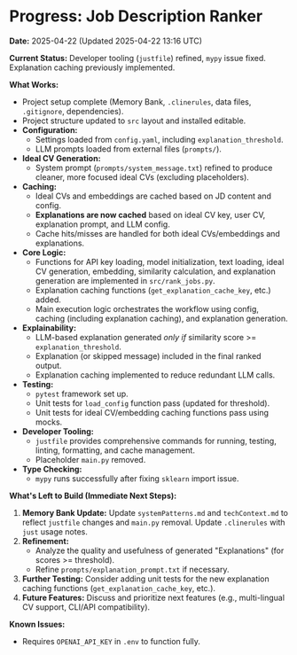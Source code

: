# Progress: Job Description Ranker

**Date:** 2025-04-22 (Updated 2025-04-22 13:16 UTC)

**Current Status:** Developer tooling (`justfile`) refined, `mypy` issue fixed. Explanation caching previously implemented.

**What Works:**
- Project setup complete (Memory Bank, `.clinerules`, data files, `.gitignore`, dependencies).
- Project structure updated to `src` layout and installed editable.
- **Configuration:**
    - Settings loaded from `config.yaml`, including `explanation_threshold`.
    - LLM prompts loaded from external files (`prompts/`).
- **Ideal CV Generation:**
    - System prompt (`prompts/system_message.txt`) refined to produce cleaner, more focused ideal CVs (excluding placeholders).
- **Caching:**
    - Ideal CVs and embeddings are cached based on JD content and config.
    - **Explanations are now cached** based on ideal CV key, user CV, explanation prompt, and LLM config.
    - Cache hits/misses are handled for both ideal CVs/embeddings and explanations.
- **Core Logic:**
    - Functions for API key loading, model initialization, text loading, ideal CV generation, embedding, similarity calculation, and explanation generation are implemented in `src/rank_jobs.py`.
    - Explanation caching functions (`get_explanation_cache_key`, etc.) added.
    - Main execution logic orchestrates the workflow using config, caching (including explanation caching), and explanation generation.
- **Explainability:**
    - LLM-based explanation generated *only if* similarity score >= `explanation_threshold`.
    - Explanation (or skipped message) included in the final ranked output.
    - Explanation caching implemented to reduce redundant LLM calls.
- **Testing:**
    - `pytest` framework set up.
    - Unit tests for `load_config` function pass (updated for threshold).
    - Unit tests for ideal CV/embedding caching functions pass using mocks.
- **Developer Tooling:**
    - `justfile` provides comprehensive commands for running, testing, linting, formatting, and cache management.
    - Placeholder `main.py` removed.
- **Type Checking:**
    - `mypy` runs successfully after fixing `sklearn` import issue.

**What's Left to Build (Immediate Next Steps):**
1.  **Memory Bank Update:** Update `systemPatterns.md` and `techContext.md` to reflect `justfile` changes and `main.py` removal. Update `.clinerules` with `just` usage notes.
2.  **Refinement:**
    - Analyze the quality and usefulness of generated "Explanations" (for scores >= threshold).
    - Refine `prompts/explanation_prompt.txt` if necessary.
3.  **Further Testing:** Consider adding unit tests for the new explanation caching functions (`get_explanation_cache_key`, etc.).
4.  **Future Features:** Discuss and prioritize next features (e.g., multi-lingual CV support, CLI/API compatibility).

**Known Issues:**
- Requires `OPENAI_API_KEY` in `.env` to function fully.
